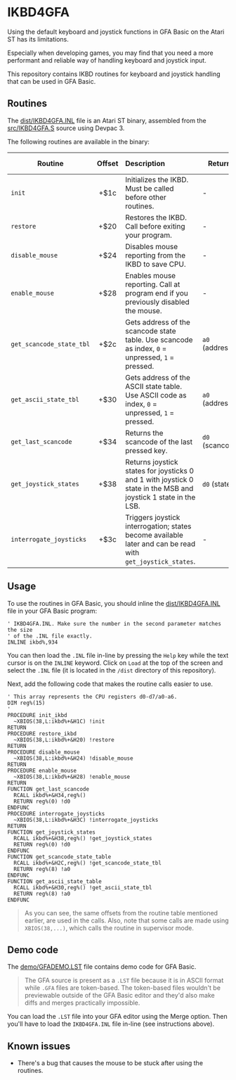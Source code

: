 # IKBD4GFA

Using the default keyboard and joystick functions in GFA Basic on the Atari ST has its limitations.

Especially when developing games, you may find that you need a more performant and reliable way of handling keyboard and joystick input.

This repository contains IKBD routines for keyboard and joystick handling that can be used in GFA Basic.

## Routines

The [dist/IKBD4GFA.INL](dist/IKBD4GFA.INL) file is an Atari ST binary, assembled from the [src/IKBD4GFA.S](src/IKBD4GFA.S) source using Devpac 3.

The following routines are available in the binary:

| Routine                  | Offset | Description                                                                                                     | Returns         | Supervisor mode |
|--------------------------|:------:|:----------------------------------------------------------------------------------------------------------------|-----------------|:---------------:|
| `init`                   |  +$1c  | Initializes the IKBD. Must be called before other routines.                                                     | -               |       Yes       |
| `restore`                |  +$20  | Restores the IKBD. Call before exiting your program.                                                            | -               |       Yes       |
| `disable_mouse`          |  +$24  | Disables mouse reporting from the IKBD to save CPU.                                                             | -               |       Yes       |
| `enable_mouse`           |  +$28  | Enables mouse reporting. Call at program end if you previously disabled the mouse.                              | -               |       Yes       |
| `get_scancode_state_tbl` |  +$2c  | Gets address of the scancode state table. Use scancode as index, `0` = unpressed, `1` = pressed.                | `a0` (address)  |       No        |
| `get_ascii_state_tbl`    |  +$30  | Gets address of the ASCII state table. Use ASCII code as index, `0` = unpressed, `1` = pressed.                 | `a0` (address)  |       No        |
| `get_last_scancode`      |  +$34  | Returns the scancode of the last pressed key.                                                                   | `d0` (scancode) |       No        |
| `get_joystick_states`    |  +$38  | Returns joystick states for joysticks 0 and 1 with joystick 0 state in the MSB and joystick 1 state in the LSB. | `d0` (states)   |       No        |
| `interrogate_joysticks`  |  +$3c  | Triggers joystick interrogation; states become available later and can be read with `get_joystick_states`.      | -               |       Yes       |

## Usage

To use the routines in GFA Basic, you should inline the [dist/IKBD4GFA.INL](dist/IKBD4GFA.INL) file in your GFA Basic program:

```basic
' IKBD4GFA.INL. Make sure the number in the second parameter matches the size
' of the .INL file exactly.
INLINE ikbd%,934
```

You can then load the `.INL` file in-line by pressing the `Help` key while the text cursor is on the `INLINE` keyword. Click on `Load` at the top of the screen and select the `.INL` file (it is located in the `/dist` directory of this repository).

Next, add the following code that makes the routine calls easier to use.

```basic
' This array represents the CPU registers d0-d7/a0-a6.
DIM reg%(15)
'
PROCEDURE init_ikbd
  ~XBIOS(38,L:ikbd%+&H1C) !init
RETURN
PROCEDURE restore_ikbd
  ~XBIOS(38,L:ikbd%+&H20) !restore
RETURN
PROCEDURE disable_mouse
  ~XBIOS(38,L:ikbd%+&H24) !disable_mouse
RETURN
PROCEDURE enable_mouse
  ~XBIOS(38,L:ikbd%+&H28) !enable_mouse
RETURN
FUNCTION get_last_scancode
  RCALL ikbd%+&H34,reg%()
  RETURN reg%(0) !d0
ENDFUNC
PROCEDURE interrogate_joysticks
  ~XBIOS(38,L:ikbd%+&H3C) !interrogate_joysticks
RETURN
FUNCTION get_joystick_states
  RCALL ikbd%+&H38,reg%() !get_joystick_states
  RETURN reg%(0) !d0
ENDFUNC
FUNCTION get_scancode_state_table
  RCALL ikbd%+&H2C,reg%() !get_scancode_state_tbl
  RETURN reg%(8) !a0
ENDFUNC
FUNCTION get_ascii_state_table
  RCALL ikbd%+&H30,reg%() !get_ascii_state_tbl
  RETURN reg%(8) !a0
ENDFUNC
```

> As you can see, the same offsets from the routine table mentioned earlier, are used in the calls. Also, note that some calls are made using `XBIOS(38,...)`, which calls the routine in supervisor mode.

## Demo code

The [demo/GFADEMO.LST](demo/GFADEMO.LST) file contains demo code for GFA Basic.

> The GFA source is present as a `.LST` file because it is in ASCII format while `.GFA` files are token-based. The token-based files wouldn't be previewable outside of the GFA Basic editor and they'd also make diffs and merges practically impossible.

You can load the `.LST` file into your GFA editor using the Merge option. Then you'll have to load the `IKBD4GFA.INL` file in-line (see instructions above).

## Known issues

- There's a bug that causes the mouse to be stuck after using the routines.

